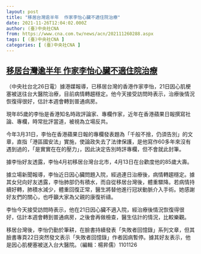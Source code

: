 ```yaml
---
layout: post
title: "移居台灣逾半年  作家李怡心臟不適住院治療"
date: 2021-11-26T12:04:02.000Z
author: (臺)中央社CNA
from: https://www.cna.com.tw/news/acn/202111260288.aspx
tags: [ (臺)中央社CNA ]
categories: [ (臺)中央社CNA ]
---
```

<!--1637928242000-->
[移居台灣逾半年  作家李怡心臟不適住院治療](https://www.cna.com.tw/news/acn/202111260288.aspx)
------

<div>
<div></div><div><p>（中央社台北26日電）據港媒報導，已移居台灣的香港作家李怡，21日因心肌梗塞被送往台大醫院治療，目前病情轉趨穩定。他今天接受訪問時表示，治療後情況恢復得很好，估計本週會轉到普通病房。</p><p>現年85歲的李怡是香港知名時政評論家、專欄作家，近年在香港蘋果日報撰寫社論、專欄，時常批評當道，被視為立場反共。</p><p>今年3月31日，李怡在香港蘋果日報的專欄發表題為「千般不捨，仍須告別」的文章，直指「港區國安法」實施，使論政失去了法律保護，是他寫作60多年來沒有遇到過的，「是實實在在的壓力」，因此決定告別時評專欄，但不會就此封筆。</p><p>據李怡好友透露，李怡4月初移居台灣台北市，4月13日在台歡度他的85歲大壽。</p><p>據立場新聞報導，李怡近日因心臟問題入院，經過連日治療後，病情轉趨穩定。據其女兒向好友透露，李怡肺部仍有積水，而自從移居台灣後，體重驟降。若病情持續好轉，肺積水減少，體重回復正常，醫生將替他進行冠狀動脈介入手術。她感謝好友們的關心，也呼籲大家為父親的康復祈禱。</p><p>李怡今天接受訪問時表示，他在21日因心臟不適入院，經治療後情況恢復得很好，估計本週會轉到普通病房，之後會再做檢查，醫生估計的情況，比較樂觀。</p><p>移居台灣後，李怡仍勤於筆耕，在臉書持續發表「失敗者回憶錄」系列文章，但其臉書專頁22日突然發文表示「失敗者回憶錄」作者因病暫停。據其好友表示，他是因心肌梗塞被送入台大醫院。（編輯：楊昇儒）1101126</p><div class='media'>                                <div class='facebookMedia'>                                    <div class='fb-post' data-href='https://www.facebook.com/mrleeyee/photos/a.575895579130823/804515506268828' data-lazy='true'></div>                                </div>                            </div></div>
</div>

